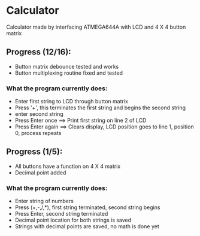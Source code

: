 # Calculator
Calculator made by interfacing ATMEGA644A with LCD and 4 X 4 button matrix
## Progress (12/16):
- Button matrix debounce tested and works
- Button multiplexing routine fixed and tested
### What the program currently does:
- Enter first string to LCD through button matrix
- Press '+', this terminates the first string and begins the second string
- enter second string
- Press Enter once ==> Print first string on line 2 of LCD
- Press Enter again ==> Clears display, LCD position goes to line 1, position 0, process repeats

## Progress (1/5):
- All buttons have a function on 4 X 4 matrix
- Decimal point added
### What the program currently does:
- Enter string of numbers
- Press (+,-,/,*), first string terminated, second string begins
- Press Enter, second string terminated
- Decimal point location for both strings is saved
- Strings with decimal points are saved, no math is done yet
